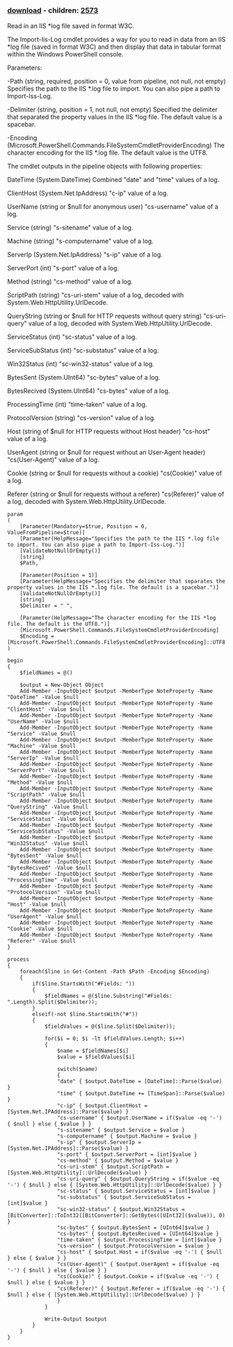 ﻿---
pid:            2572
poster:         Mark Shevchenko
title:          
date:           2011-03-20 07:02:03
format:         posh
parent:         0
parent:         0
children:       2573
---

# 

### [download](2572.ps1) - children: [2573](2573.md)

Read in an IIS *log file saved in format W3C.

The Import-Iis-Log cmdlet provides a way for you to read in data from an IIS *log file (saved in format W3C) and then display that data in tabular format within the Windows PowerShell console.

Parameters:

-Path (string, required, position = 0, value from pipeline, not null, not empty)
    Specifies the path to the IIS *.log file to import. You can also pipe a path to Import-Iss-Log.

-Delimiter (string, position = 1, not null, not empty)
    Specified the delimiter that separated the property values in the IIS *log file. The default value is a spacebar.

-Encoding (Microsoft.PowerShell.Commands.FileSystemCmdletProviderEncoding)
    The character encoding for the IIS *.log file. The default value is the UTF8.

The cmdlet outputs in the pipeline objects with following properties:

DateTime (System.DateTime)
  Combined "date" and "time" values of a log.

ClientHost (System.Net.IpAddress)
  "c-ip" value of a log.

UserName (string or $null for anonymous user)
  "cs-username" value of a log.

Service (string)
  "s-sitename" value of a log.

Machine (string)
  "s-computername" value of a log.

ServerIp (System.Net.IpAddress)
  "s-ip" value of a log.

ServerPort (int)
  "s-port" value of a log.

Method (string)
  "cs-method" value of a log.

ScriptPath (string)
  "cs-uri-stem" value of a log, decoded with System.Web.HttpUtility.UrlDecode.

QueryString (string or $null for HTTP requests without query string)
  "cs-uri-query" value of a log, decoded with System.Web.HttpUtility.UrlDecode.

ServiceStatus (int)
  "sc-status" value of a log.

ServiceSubStatus (int)
  "sc-substatus" value of a log.

Win32Status (int)
  "sc-win32-status" value of a log.

BytesSent (System.UInt64)
  "sc-bytes" value of a log.

BytesRecived (System.UInt64)
  "cs-bytes" value of a log.

ProcessingTime (int)
  "time-taken" value of a log.

ProtocolVersion (string)
  "cs-version" value of a log.

Host (string of $null for HTTP requests without Host header)
  "cs-host" value of a log.

UserAgent (string or $null for request without an User-Agent header)
  "cs(User-Agent)" value of a log.

Cookie (string or $null for requests without a cookie)
  "cs(Cookie)" value of a log.

Referer (string or $null for requests without a referer)
  "cs(Referer)" value of a log, decoded with System.Web.HttpUtility.UrlDecode.

```posh
param
(
	[Parameter(Mandatory=$true, Position = 0, ValueFromPipeline=$true)]
	[Parameter(HelpMessage="Specifies the path to the IIS *.log file to import. You can also pipe a path to Import-Iss-Log.")]
	[ValidateNotNullOrEmpty()]
	[string]
	$Path,
	
	[Parameter(Position = 1)]
	[Parameter(HelpMessage="Specifies the delimiter that separates the property values in the IIS *.log file. The default is a spacebar.")]
	[ValidateNotNullOrEmpty()]
	[string]
	$Delimiter = " ",
	
	[Parameter(HelpMessage="The character encoding for the IIS *log file. The default is the UTF8.")]
	[Microsoft.PowerShell.Commands.FileSystemCmdletProviderEncoding]
	$Encoding = [Microsoft.PowerShell.Commands.FileSystemCmdletProviderEncoding]::UTF8
)
	
begin
{
	$fieldNames = @()
	
	$output = New-Object Object
	Add-Member -InputObject $output -MemberType NoteProperty -Name "DateTime" -Value $null
	Add-Member -InputObject $output -MemberType NoteProperty -Name "ClientHost" -Value $null
	Add-Member -InputObject $output -MemberType NoteProperty -Name "UserName" -Value $null
	Add-Member -InputObject $output -MemberType NoteProperty -Name "Service" -Value $null
	Add-Member -InputObject $output -MemberType NoteProperty -Name "Machine" -Value $null
	Add-Member -InputObject $output -MemberType NoteProperty -Name "ServerIp" -Value $null
	Add-Member -InputObject $output -MemberType NoteProperty -Name "ServerPort" -Value $null
	Add-Member -InputObject $output -MemberType NoteProperty -Name "Method" -Value $null
	Add-Member -InputObject $output -MemberType NoteProperty -Name "ScriptPath" -Value $null
	Add-Member -InputObject $output -MemberType NoteProperty -Name "QueryString" -Value $null
	Add-Member -InputObject $output -MemberType NoteProperty -Name "ServiceStatus" -Value $null
	Add-Member -InputObject $output -MemberType NoteProperty -Name "ServiceSubStatus" -Value $null
	Add-Member -InputObject $output -MemberType NoteProperty -Name "Win32Status" -Value $null
	Add-Member -InputObject $output -MemberType NoteProperty -Name "BytesSent" -Value $null
	Add-Member -InputObject $output -MemberType NoteProperty -Name "BytesRecived" -Value $null
	Add-Member -InputObject $output -MemberType NoteProperty -Name "ProcessingTime" -Value $null
	Add-Member -InputObject $output -MemberType NoteProperty -Name "ProtocolVersion" -Value $null
	Add-Member -InputObject $output -MemberType NoteProperty -Name "Host" -Value $null
	Add-Member -InputObject $output -MemberType NoteProperty -Name "UserAgent" -Value $null
	Add-Member -InputObject $output -MemberType NoteProperty -Name "Cookie" -Value $null
	Add-Member -InputObject $output -MemberType NoteProperty -Name "Referer" -Value $null
}

process
{
	foreach($line in Get-Content -Path $Path -Encoding $Encoding)
	{
		if($line.StartsWith("#Fields: "))
		{
			$fieldNames = @($line.Substring("#Fields: ".Length).Split($Delimiter));
		}
		elseif(-not $line.StartsWith("#"))
		{
			$fieldValues = @($line.Split($Delimiter));
			
			for($i = 0; $i -lt $fieldValues.Length; $i++)
			{
				$name = $fieldNames[$i]
				$value = $fieldValues[$i]
				
				switch($name)
				{
				"date" { $output.DateTime = [DateTime]::Parse($value) }
				"time" { $output.DateTime += [TimeSpan]::Parse($value) }
				"c-ip" { $output.ClientHost = [System.Net.IPAddress]::Parse($value) }
				"cs-username" { $output.UserName = if($value -eq '-') { $null } else { $value } }
				"s-sitename" { $output.Service = $value }
				"s-computername" { $output.Machine = $value }
				"s-ip" { $output.ServerIp = [System.Net.IPAddress]::Parse($value) }
				"s-port" { $output.ServerPort = [int]$value }
				"cs-method" { $output.Method = $value }
				"cs-uri-stem" { $output.ScriptPath = [System.Web.HttpUtility]::UrlDecode($value) }
				"cs-uri-query" { $output.QueryString = if($value -eq '-') { $null } else { [System.Web.HttpUtility]::UrlDecode($value) } }
				"sc-status" { $output.ServiceStatus = [int]$value }
				"sc-substatus" { $output.ServiceSubStatus = [int]$value }
				"sc-win32-status" { $output.Win32Status = [BitConverter]::ToInt32([BitConverter]::GetBytes([UInt32]($value)), 0) }
				"sc-bytes" { $output.BytesSent = [UInt64]$value }
				"cs-bytes" { $output.BytesRecived = [UInt64]$value }
				"time-taken" { $output.ProcessingTime = [int]$value }
				"cs-version" { $output.ProtocolVersion = $value }
				"cs-host" { $output.Host = if($value -eq '-') { $null } else { $value } }
				"cs(User-Agent)" { $output.UserAgent = if($value -eq '-') { $null } else { $value } }
				"cs(Cookie)" { $output.Cookie = if($value -eq '-') { $null } else { $value } }
				"cs(Referer)" { $output.Referer = if($value -eq '-') { $null } else { [System.Web.HttpUtility]::UrlDecode($value) } }
				}
			}
			
			Write-Output $output
		}
	}
}

```

